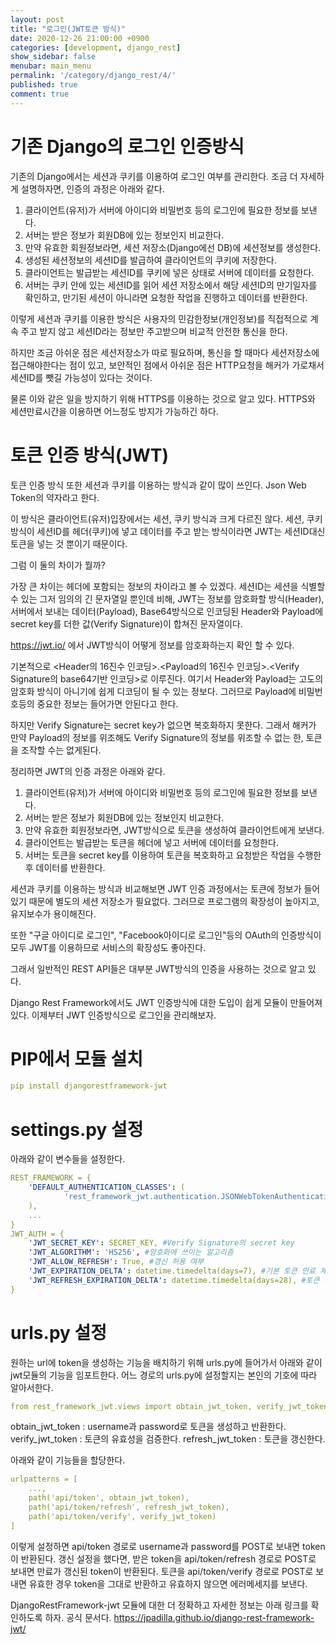 ```yaml
---
layout: post
title: "로그인(JWT토큰 방식)"
date: 2020-12-26 21:00:00 +0900
categories: [development, django_rest]
show_sidebar: false
menubar: main_menu
permalink: '/category/django_rest/4/'
published: true
comment: true
---
```



# 기존 Django의 로그인 인증방식

기존의 Django에서는 세션과 쿠키를 이용하여 로그인 여부를 관리한다.
조금 더 자세하게 설명하자면, 인증의 과정은 아래와 같다.

1. 클라이언트(유저)가 서버에 아이디와 비밀번호 등의 로그인에 필요한 정보를 보낸다.
2. 서버는 받은 정보가 회원DB에 있는 정보인지 비교한다.
3. 만약 유효한 회원정보라면, 세션 저장소(Django에선 DB)에 세션정보를 생성한다.
4. 생성된 세션정보의 세션ID를 발급하여 클라이언트의 쿠키에 저장한다.
5. 클라이언트는 발급받는 세션ID를 쿠키에 넣은 상태로 서버에 데이터를 요청한다.
6. 서버는 쿠키 안에 있는 세션ID를 읽어 세션 저장소에서 해당 세션ID의 만기일자를 확인하고, 만기된 세션이 아니라면 요청한 작업을 진행하고 데이터를 반환한다.

이렇게 세션과 쿠키를 이용한 방식은 사용자의 민감한정보(개인정보)를 직접적으로 계속 주고 받지 않고
세션ID라는 정보만 주고받으며 비교적 안전한 통신을 한다.


하지만 조금 아쉬운 점은 세션저장소가 따로 필요하며, 통신을 할 때마다 세션저장소에 접근해야한다는 점이 있고,
보안적인 점에서 아쉬운 점은 HTTP요청을 해커가 가로채서 세션ID를 뺏길 가능성이 있다는 것이다.


물론 이와 같은 일을 방지하기 위해 HTTPS를 이용하는 것으로 알고 있다. HTTPS와 세션만료시간을 이용하면 어느정도 방지가 가능하긴 하다.

# 토큰 인증 방식(JWT)

토큰 인증 방식 또한 세션과 쿠키를 이용하는 방식과 같이 많이 쓰인다. Json Web Token의 약자라고 한다.

이 방식은 클라이언트(유저)입장에서는 세션, 쿠키 방식과 크게 다르진 않다. 세션, 쿠키방식이 세션ID를 헤더(쿠키)에 넣고 데이터를 주고 받는 방식이라면 JWT는 세션ID대신 토큰을 넣는 것 뿐이기 때문이다.

그럼 이 둘의 차이가 뭘까?

가장 큰 차이는 헤더에 포함되는 정보의 차이라고 볼 수 있겠다. 세션ID는 세션을 식별할 수 있는 그저 임의의 긴 문자열일 뿐인데 비해,
JWT는 정보를 암호화할 방식(Header), 서버에서 보내는 데이터(Payload), Base64방식으로 인코딩된 Header와 Payload에 secret key를 더한 값(Verify Signature)이 합쳐진 문자열이다.

https://jwt.io/ 에서 JWT방식이 어떻게 정보를 암호화하는지 확인 할 수 있다.

기본적으로 <Header의 16진수 인코딩>.<Payload의 16진수 인코딩>.<Verify Signature의 base64기반 인코딩>로 이루진다.
여기서 Header와 Payload는 고도의 암호화 방식이 아니기에 쉽게 디코딩이 될 수 있는 정보다. 그러므로 Payload에 비밀번호등의 중요한 정보는 들어가면 안된다고 한다.

하지만 Verify Signature는 secret key가 없으면 복호화하지 못한다.
그래서 해커가 만약 Payload의 정보를 위조해도 Verify Signature의 정보를 위조할 수 없는 한, 토큰을 조작할 수는 없게된다.

정리하면 JWT의 인증 과정은 아래와 같다.

1. 클라이언트(유저)가 서버에 아이디와 비밀번호 등의 로그인에 필요한 정보를 보낸다.
2. 서버는 받은 정보가 회원DB에 있는 정보인지 비교한다.
3. 만약 유효한 회원정보라면, JWT방식으로 토큰을 생성하여 클라이언트에게 보낸다.
4. 클라이언트는 발급받는 토큰을 헤더에 넣고 서버에 데이터를 요청한다.
5. 서버는 토큰을 secret key를 이용하여 토큰을 복호화하고 요청받은 작업을 수행한 후 데이터를 반환한다.

세션과 쿠키를 이용하는 방식과 비교해보면 JWT 인증 과정에서는 토큰에 정보가 들어있기 때문에 별도의 세션 저장소가 필요없다. 그러므로 프로그램의 확장성이 높아지고, 유지보수가 용이해진다.

또한 "구글 아이디로 로그인", "Facebook아이디로 로그인"등의 OAuth의 인증방식이 모두 JWT를 이용하므로 서비스의 확장성도 좋아진다.

그래서 일반적인 REST API들은 대부분 JWT방식의 인증을 사용하는 것으로 알고 있다.

Django Rest Framework에서도 JWT 인증방식에 대한 도입이 쉽게 모듈이 만들어져있다. 이제부터 JWT 인증방식으로 로그인을 관리해보자.

# PIP에서 모듈 설치

```yml
pip install djangorestframework-jwt
```

# settings.py 설정

아래와 같이 변수들을 설정한다.
```yml
REST_FRAMEWORK = {
    'DEFAULT_AUTHENTICATION_CLASSES': (
            'rest_framework_jwt.authentication.JSONWebTokenAuthentication',
    ),
    ...
}
JWT_AUTH = {
    'JWT_SECRET_KEY': SECRET_KEY, #Verify Signature의 secret key
    'JWT_ALGORITHM': 'HS256', #암호화에 쓰이는 알고리즘
    'JWT_ALLOW_REFRESH': True, #갱신 허용 여부
    'JWT_EXPIRATION_DELTA': datetime.timedelta(days=7), #기본 토큰 만료 제한
    'JWT_REFRESH_EXPIRATION_DELTA': datetime.timedelta(days=28), #토큰 갱신 제한
}
```

# urls.py 설정

원하는 url에 token을 생성하는 기능을 배치하기 위해 urls.py에 들어가서 아래와 같이 jwt모듈의 기능을 임포트한다.
어느 경로의 urls.py에 설정할지는 본인의 기호에 따라 알아서한다.

```yml
from rest_framework_jwt.views import obtain_jwt_token, verify_jwt_token, refresh_jwt_token
```
obtain_jwt_token : username과 password로 토큰을 생성하고 반환한다.
verify_jwt_token : 토큰의 유효성을 검증한다.
refresh_jwt_token : 토큰을 갱신한다.

아래와 같이 기능들을 할당한다.
```yml
urlpatterns = [
    ...,
    path('api/token', obtain_jwt_token),
    path('api/token/refresh', refresh_jwt_token),
    path('api/token/verify', verify_jwt_token)
]
```

이렇게 설정하면 api/token 경로로 username과 password를 POST로 보내면 token이 반환된다.
갱신 설정을 했다면, 받은 token을 api/token/refresh 경로로 POST로 보내면 만료가 갱신된 token이 반환된다.
토큰을 api/token/verify 경로로 POST로 보내면 유효한 경우 token을 그대로 반환하고 유효하지 않으면 에러메세지를 보낸다.

DjangoRestFramework-jwt 모듈에 대한 더 정확하고 자세한 정보는 아래 링크를 확인하도록 하자. 공식 문서다.
https://jpadilla.github.io/django-rest-framework-jwt/